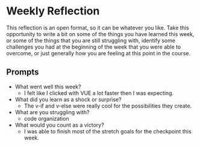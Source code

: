 # Weekly Reflection
This reflection is an open format, so it can be whatever you like. Take this opportunity to write a bit on some of the things you have learned this week, or some of the things that you are still struggling with, identify some challenges you had at the beginning of the week that you were able to overcome, or just generally how you are feeling at this point in the course.

## Prompts
- What went well this week?
  - I felt like I clicked with VUE a lot faster then I was expecting.
- What did you learn as a shock or surprise?
  - The v-if and v-else were really cool for the possibilities they create.
- What are you struggling with?
  - code organization
- What would you count as a victory?
  - I was able to finish most of the stretch goals for the checkpoint this week.